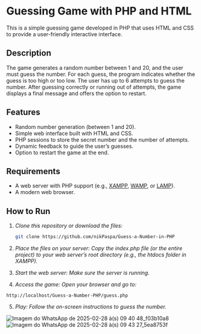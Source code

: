 # Guessing Game with PHP and HTML

This is a simple guessing game developed in PHP that uses HTML and CSS to provide a user-friendly interactive interface.

## Description

The game generates a random number between 1 and 20, and the user must guess the number. For each guess, the program indicates whether the guess is too high or too low. The user has up to 6 attempts to guess the number. After guessing correctly or running out of attempts, the game displays a final message and offers the option to restart.

## Features

- Random number generation (between 1 and 20).
- Simple web interface built with HTML and CSS.
- PHP sessions to store the secret number and the number of attempts.
- Dynamic feedback to guide the user’s guesses.
- Option to restart the game at the end.

## Requirements

- A web server with PHP support (e.g., [XAMPP](https://www.apachefriends.org/), [WAMP](http://www.wampserver.com/), or [LAMP](https://en.wikipedia.org/wiki/LAMP)).
- A modern web browser.

## How to Run

1. *Clone this repository or download the files:*
   ```bash
   git clone https://github.com/nikPaspa/Guess-a-Number-in-PHP
2. *Place the files on your server: Copy the index.php file (or the entire project) to your web server’s root directory (e.g., the htdocs folder in XAMPP).*

3. *Start the web server: Make sure the server is running.*

4. *Access the game: Open your browser and go to:*
```
http://localhost/Guess-a-Number-PHP/guess.php
```

5. *Play: Follow the on-screen instructions to guess the number.*




![Imagem do WhatsApp de 2025-02-28 à(s) 09 40 48_f03b10a8](https://github.com/user-attachments/assets/d8ebc57e-3913-46e5-b30a-1e37c5581090)
![Imagem do WhatsApp de 2025-02-28 à(s) 09 43 27_5ea8753f](https://github.com/user-attachments/assets/88467a3f-0261-41ca-a642-e3ff40ac6fdb)
